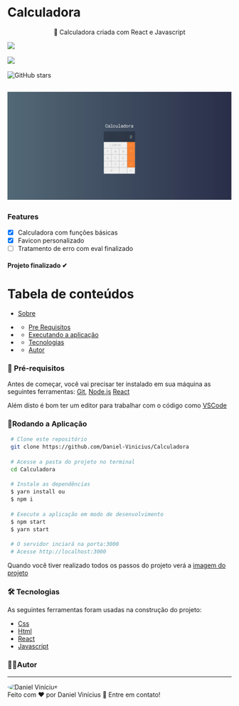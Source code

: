 
 <h1> Calculadora </h1>
 <p id="sobre" align="center">
📱 Calculadora criada com React e Javascript

![](https://img.shields.io/badge/license-MIT-green)

![](https://img.shields.io/badge/languege-Portuguese-yellow)

![GitHub stars](https://img.shields.io/github/stars/Daniel-Vinicius/Calculadora?style=social)


<h2 align="center">  <img alt="Imagem do Projeto" id="imagem" title="#Projeto" src="https://github.com/Daniel-Vinicius/Calculadora/blob/master/.github/Imagem.JPG" />  </h2>

### Features 
- [x] Calculadora com funções básicas
- [x] Favicon personalizado
- [ ] Tratamento de erro com eval finalizado

<h4  align="left">
Projeto finalizado ✔
</h4>

Tabela de conteúdos 
================= 
<!--ts-->
 * [Sobre](#sobre) 
 
  *  * [Pre Requisitos](#pre-requisitos)
 *  * [Executando a aplicação](#rodando)
 * * [Tecnologias](#tecnologias)
 *  * [Autor](#autor)
 <!--te-->
 
 
### 🛒 Pré-requisitos<a id="pre-requisitos"></a>

Antes de começar, você vai precisar ter instalado em sua máquina as seguintes ferramentas:
 [Git](https://git-scm.com/),
 [Node.js](https://nodejs.org/pt-br/)
 [React](https://reactjs.org/)
 
 Além disto é bom ter um editor para trabalhar com o código como [VSCode](https://code.visualstudio.com/)
 
   ### 📀Rodando a Aplicação<a id="rodando"></a>
   
````bash 
 # Clone este repositório
 git clone https://github.com/Daniel-Vinicius/Calculadora
 
 # Acesse a pasta do projeto no terminal
 cd Calculadora
 
 # Instale as dependências
 $ yarn install ou
 $ npm i 
 
 # Execute a aplicação em modo de desenvolvimento
 $ npm start 
 $ yarn start
 
 # O servidor inciará na porta:3000
 # Acesse http://localhost:3000
 ````
<p> Quando você tiver realizado todos os passos do projeto verá a  <a href="#imagem" >imagem do projeto</a> </p>

### 🛠 Tecnologias<a id="tecnologias"></a>
 As seguintes ferramentas foram usadas na construção do projeto:
 
  - [Css](https://developer.mozilla.org/pt-BR/docs/Web/CSS) 
  - [Html](https://developer.mozilla.org/pt-BR/docs/Web/HTML)
  - [React](https://reactjs.org/)
  - [Javascript](https://developer.mozilla.org/pt-BR/docs/Web/JavaScript)


### 👨‍💻Autor <a id="autor"> </a>

---
<a href="https://github.com/Daniel-Vinicius" style="text-decoration: none;">
<img style="border-radius: 50%;" src="https://avatars3.githubusercontent.com/u/66279500?s=460&u=2978b74f2bfcfec553cdd62c2cf15a0eca6652a3&v=4" width="100px;"  alt="Daniel Vinícius"/>

<br />
<span> Feito com ❤️ por Daniel Vinícius 👋 Entre em contato! </span> 
</a> 
